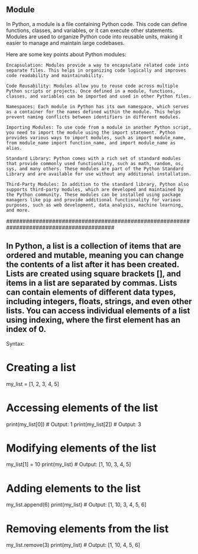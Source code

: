 ## Module
In Python, a module is a file containing Python code. This code can define functions, classes, and variables, or it can execute other statements. Modules are used to organize Python code into reusable units, making it easier to manage and maintain large codebases.

Here are some key points about Python modules:

    Encapsulation: Modules provide a way to encapsulate related code into separate files. This helps in organizing code logically and improves code readability and maintainability.

    Code Reusability: Modules allow you to reuse code across multiple Python scripts or projects. Once defined in a module, functions, classes, and variables can be imported and used in other Python files.

    Namespaces: Each module in Python has its own namespace, which serves as a container for the names defined within the module. This helps prevent naming conflicts between identifiers in different modules.

    Importing Modules: To use code from a module in another Python script, you need to import the module using the import statement. Python provides various ways to import modules, such as import module_name, from module_name import function_name, and import module_name as alias.

    Standard Library: Python comes with a rich set of standard modules that provide commonly used functionality, such as math, random, os, sys, and many others. These modules are part of the Python Standard Library and are available for use without any additional installation.

    Third-Party Modules: In addition to the standard library, Python also supports third-party modules, which are developed and maintained by the Python community. These modules can be installed using package managers like pip and provide additional functionality for various purposes, such as web development, data analysis, machine learning, and more.



#########################################################################################
## In Python, a list is a collection of items that are ordered and mutable, meaning you can change the contents of a list after it has been created. Lists are created using square brackets [], and items in a list are separated by commas. Lists can contain elements of different data types, including integers, floats, strings, and even other lists. You can access individual elements of a list using indexing, where the first element has an index of 0.

Syntax:
# Creating a list
my_list = [1, 2, 3, 4, 5]

# Accessing elements of the list
print(my_list[0])  # Output: 1
print(my_list[2])  # Output: 3

# Modifying elements of the list
my_list[1] = 10
print(my_list)  # Output: [1, 10, 3, 4, 5]

# Adding elements to the list
my_list.append(6)
print(my_list)  # Output: [1, 10, 3, 4, 5, 6]

# Removing elements from the list
my_list.remove(3)
print(my_list)  # Output: [1, 10, 4, 5, 6]

